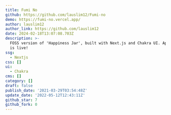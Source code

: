 ```yaml
---
title: Fumi No
github: https://github.com/lauslim12/Fumi-no
demo: https://fumi-no.vercel.app/
author: lauslim12
author_link: https://github.com/lauslim12
date: 2024-02-18T13:07:08.703Z
description: >-
  FOSS version of 'Happiness Jar', built with Next.js and Chakra UI. Application
  is live!
ssg:
  - Nextjs
css: []
ui:
  - Chakra
cms: []
category: []
draft: false
publish_date: '2021-03-29T03:54:48Z'
update_date: '2022-05-12T12:43:11Z'
github_star: 7
github_fork: 0
---
```

